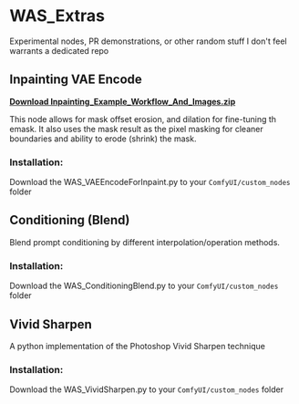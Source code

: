 # WAS_Extras
Experimental nodes, PR demonstrations, or other random stuff I don't feel warrants a dedicated repo


## Inpainting VAE Encode
[**Download Inpainting_Example_Workflow_And_Images.zip**](https://github.com/WASasquatch/WAS_Extras/files/12719211/Inpainting_Example_Workflow_And_Images.zip)

This node allows for mask offset erosion, and dilation for fine-tuning th emask. It also uses the mask result as the pixel masking for cleaner boundaries and ability to erode (shrink) the mask. 

### Installation:
Download the WAS_VAEEncodeForInpaint.py to your `ComfyUI/custom_nodes` folder

## Conditioning (Blend)
Blend prompt conditioning by different interpolation/operation methods. 

### Installation:
Download the WAS_ConditioningBlend.py to your `ComfyUI/custom_nodes` folder

## Vivid Sharpen
A python implementation of the Photoshop Vivid Sharpen technique

### Installation:
Download the WAS_VividSharpen.py to your `ComfyUI/custom_nodes` folder
